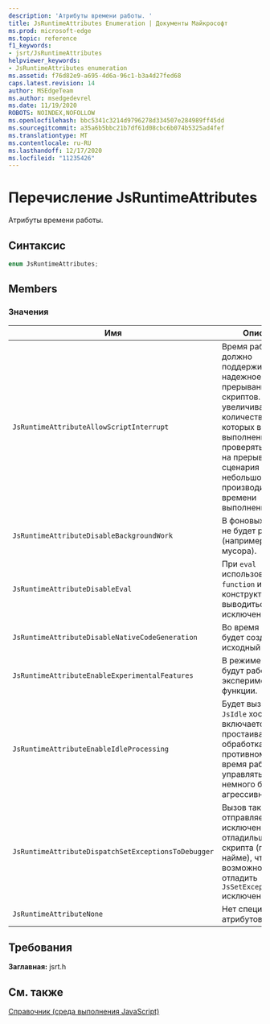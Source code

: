 ```yaml
---
description: 'Атрибуты времени работы. '
title: JsRuntimeAttributes Enumeration | Документы Майкрософт
ms.prod: microsoft-edge
ms.topic: reference
f1_keywords:
- jsrt/JsRuntimeAttributes
helpviewer_keywords:
- JsRuntimeAttributes enumeration
ms.assetid: f76d82e9-a695-4d6a-96c1-b3a4d27fed68
caps.latest.revision: 14
author: MSEdgeTeam
ms.author: msedgedevrel
ms.date: 11/19/2020
ROBOTS: NOINDEX,NOFOLLOW
ms.openlocfilehash: bbc5341c3214d9796278d334507e284989ff45dd
ms.sourcegitcommit: a35a6b5bbc21b7df61d08cbc6b074b5325ad4fef
ms.translationtype: MT
ms.contentlocale: ru-RU
ms.lasthandoff: 12/17/2020
ms.locfileid: "11235426"
---
```

# Перечисление JsRuntimeAttributes

Атрибуты времени работы.  
  
## Синтаксис  
  
```cpp  
enum JsRuntimeAttributes;  
```  
  
## Members  
  
### Значения  
  
|Имя|Описание|  
|----------|-----------------|  
|`JsRuntimeAttributeAllowScriptInterrupt`|Время работы должно поддерживать надежное прерывание скриптов. Это увеличивает количество мест, в которых время выполнения будет проверять запрос на прерывание сценария за счет небольшой производительности времени выполнения.|  
|`JsRuntimeAttributeDisableBackgroundWork`|В фоновых потоках не будет работать (например, сборка мусора).|  
|`JsRuntimeAttributeDisableEval`|При `eval` использовании `function` или конструкторе будет выводиться исключение.|  
|`JsRuntimeAttributeDisableNativeCodeGeneration`|Во время работы не будет создаваться исходный код.|  
|`JsRuntimeAttributeEnableExperimentalFeatures`|В режиме запуска будут работать все экспериментальные функции.|  
|`JsRuntimeAttributeEnableIdleProcessing`|Будет вызываться `JsIdle` хост, поэтому включается простаивающая обработка. В противном случае время работы будет управлять памятью немного более агрессивно.|  
|`JsRuntimeAttributeDispatchSetExceptionsToDebugger`|Вызов также отправляет исключение отладильщику скрипта (при его найме), что дает возможность отладить `JsSetException` исключение.|  
|`JsRuntimeAttributeNone`|Нет специальных атрибутов.|  
  
## Требования  
 **Заглавная:** jsrt.h  
  
## См. также  
 [Справочник (среда выполнения JavaScript)](../chakra-hosting/reference-javascript-runtime.md)
